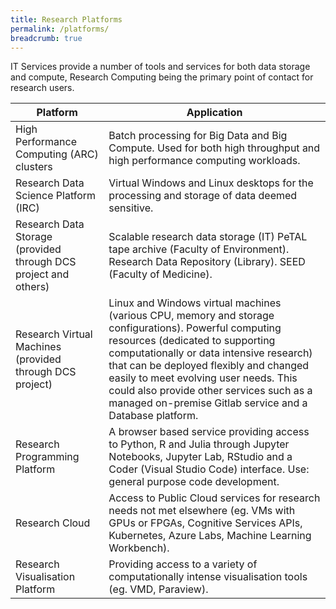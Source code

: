 ```yaml
---
title: Research Platforms
permalink: /platforms/
breadcrumb: true
---
```


IT Services provide a number of tools and services for both data storage and compute, Research Computing being the primary point of contact for research users.


| Platform                                                        | Application                                                                                                                                                                                                                                                                                                                                                                       |
|-----------------------------------------------------------------|-----------------------------------------------------------------------------------------------------------------------------------------------------------------------------------------------------------------------------------------------------------------------------------------------------------------------------------------------------------------------------------|
| High Performance Computing (ARC) clusters                       | Batch processing for Big Data and Big Compute.  Used for both high throughput and high performance computing workloads.                                                                                                                                                                                                                                                           |
| Research Data Science Platform (IRC)                            | Virtual Windows and Linux desktops for the processing and storage of data deemed sensitive.                                                                                                                                                                                                                                                                                       |
| Research Data Storage (provided through DCS project and others) | Scalable research data storage (IT) PeTAL tape archive (Faculty of Environment). Research Data Repository (Library). SEED (Faculty of Medicine).                                                                                                                                                                                                                                  |
| Research Virtual Machines (provided through DCS project)        | Linux and Windows virtual machines (various CPU, memory and storage configurations).  Powerful computing resources (dedicated to supporting computationally or data intensive research) that can be deployed flexibly and changed easily to meet evolving user needs.  This could also provide other services such as a managed on-premise Gitlab service and a Database platform. |
| Research Programming Platform                                   | A browser based service providing access to Python, R and Julia through Jupyter Notebooks, Jupyter Lab, RStudio and a Coder (Visual Studio Code) interface.  Use: general purpose code development.                                                                                                                                                                               |
| Research Cloud                                                  | Access to Public Cloud services for research needs not met elsewhere (eg. VMs with GPUs or FPGAs, Cognitive Services APIs, Kubernetes, Azure Labs, Machine Learning Workbench).                                                                                                                                                                                                   |
| Research Visualisation Platform                                 | Providing access to a variety of computationally intense visualisation tools (eg. VMD, Paraview).                                                                                                                                                                                                                                                                                 |
